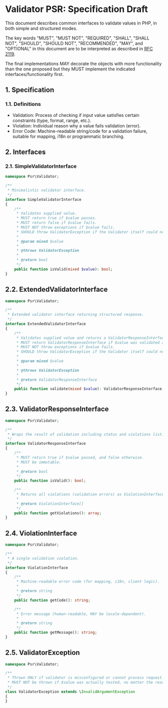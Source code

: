 Validator PSR: Specification Draft
==================================

This document describes common interfaces to validate values in PHP, in both simple and structured modes.

The key words "MUST", "MUST NOT", "REQUIRED", "SHALL", "SHALL NOT", "SHOULD",
"SHOULD NOT", "RECOMMENDED", "MAY", and "OPTIONAL" in this document are to be
interpreted as described in [RFC 2119][].

The final implementations MAY decorate the objects with more
functionality than the one proposed but they MUST implement the indicated
interfaces/functionality first.

[RFC 2119]: http://tools.ietf.org/html/rfc2119

## 1. Specification

### 1.1. Definitions

- Validation: Process of checking if input value satisfies certain constraints (type, format, range, etc.). 
- Violation: Individual reason why a value fails validation (error). 
- Error Code: Machine-readable string/code for a validation failure, suitable for mapping, i18n or programmatic branching.

## 2. Interfaces

### 2.1. SimpleValidatorInterface

```php
namespace Psr\Validator;

/**
 * Minimalistic validator interface.
 */
interface SimpleValidatorInterface
{
    /**
     * Validates supplied value.
     * MUST return true if $value passes.
     * MUST return false if $value fails.
     * MUST NOT throw exceptions if $value fails.
     * SHOULD throw ValidatorException if the Validator itself could not tell if the value passes or not (e.g. Validator misconfigured)
     *
     * @param mixed $value
     *                    
     * @throws ValidatorException
     *
     * @return bool
     */
    public function isValid(mixed $value): bool;
}
```

## 2.2. ExtendedValidatorInterface

```php
namespace Psr\Validator;

/**
 * Extended validator interface returning structured response.
 */
interface ExtendedValidatorInterface
{
    /**
     * Validates supplied value and returns a ValidatorResponseInterface instance.
     * MUST return ValidatorResponseInterface if $value was validated at all (with any result).
     * MUST NOT throw exceptions if $value fails.
     * SHOULD throw ValidatorException if the Validator itself could not tell if the value passes or not (e.g. Validator misconfigured)
     *
     * @param mixed $value
     *
     * @throws ValidatorException
     *
     * @return ValidatorResponseInterface
     */
    public function validate(mixed $value): ValidatorResponseInterface;
}
```

## 2.3. ValidatorResponseInterface

```php
namespace Psr\Validator;

/**
 * Wraps the result of validation including status and violations list.
 */
interface ValidatorResponseInterface
{
    /**
     * MUST return true if $value passed, and false otherwise.
     * MUST be immutable.
     *
     * @return bool
     */
    public function isValid(): bool;

    /**
     * Returns all violations (validation errors) as ViolationInterface objects.
     *
     * @return ViolationInterface[]
     */
    public function getViolations(): array;
}
```

## 2.4. ViolationInterface

```php
namespace Psr\Validator;

/**
 * A single validation violation.
 */
interface ViolationInterface
{
    /**
     * Machine-readable error code (for mapping, i18n, client logic).
     *
     * @return string
     */
    public function getCode(): string;

    /**
     * Error message (human-readable, MAY be locale-dependent).
     *
     * @return string
     */
    public function getMessage(): string;
}
```

## 2.5. ValidatorException

```php
namespace Psr\Validator;

/**
 * Thrown ONLY if validator is misconfigured or cannot process request.
 * MUST NOT be thrown if $value was actually tested, no matter the result.
 */
class ValidatorException extends \InvalidArgumentException
{
}
```
